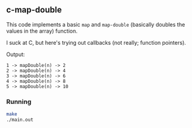 ## c-map-double
This code implements a basic `map` and `map-double` (basically doubles the values in the array) function.

I suck at C, but here's trying out callbacks (not really; function pointers).

Output:
```
1 -> mapDouble(n) -> 2
2 -> mapDouble(n) -> 4
3 -> mapDouble(n) -> 6
4 -> mapDouble(n) -> 8
5 -> mapDouble(n) -> 10
```

### Running
```bash
make
./main.out
```